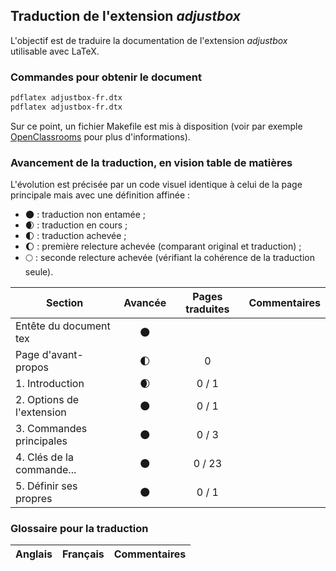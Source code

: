 ## Traduction de l'extension *adjustbox*

L'objectif est de traduire la documentation de l'extension *adjustbox* utilisable avec LaTeX. 


### Commandes pour obtenir le document

```bash
pdflatex adjustbox-fr.dtx
pdflatex adjustbox-fr.dtx
```

Sur ce point, un fichier Makefile est mis à disposition (voir par exemple [OpenClassrooms](https://openclassrooms.com/courses/compilez-sous-gnu-linux#/id/r-1130480) pour plus d'informations).


### Avancement de la traduction, en vision table de matières

L'évolution est précisée par un code visuel identique à celui de la page principale mais avec une définition affinée :

- :new_moon: : traduction non entamée ;
- :waxing_crescent_moon: : traduction en cours ;
- :first_quarter_moon: : traduction achevée ;
- :waxing_gibbous_moon: : première relecture achevée (comparant original et traduction) ; 
- :full_moon: : seconde relecture achevée (vérifiant la cohérence de la traduction seule).

Section                       | Avancée                | Pages traduites | Commentaires 
----------------------------- | :--------------------: | :-------------: | -------------------------
Entête du document tex        | :new_moon:             |                 |
Page d'avant-propos           | :first_quarter_moon:   | 0               | 
1. Introduction               | :waxing_crescent_moon: | 0 / 1           |
2. Options de l'extension     | :new_moon:             | 0 / 1           | 
3. Commandes principales      | :new_moon:             | 0 / 3           |
4. Clés de la commande...     | :new_moon:             | 0 / 23          |
5. Définir ses propres        | :new_moon:             | 0 / 1           |


### Glossaire pour la traduction

Anglais                   | Français                                          | Commentaires 
------------------------- | ------------------------------------------------- | -------------------------------

